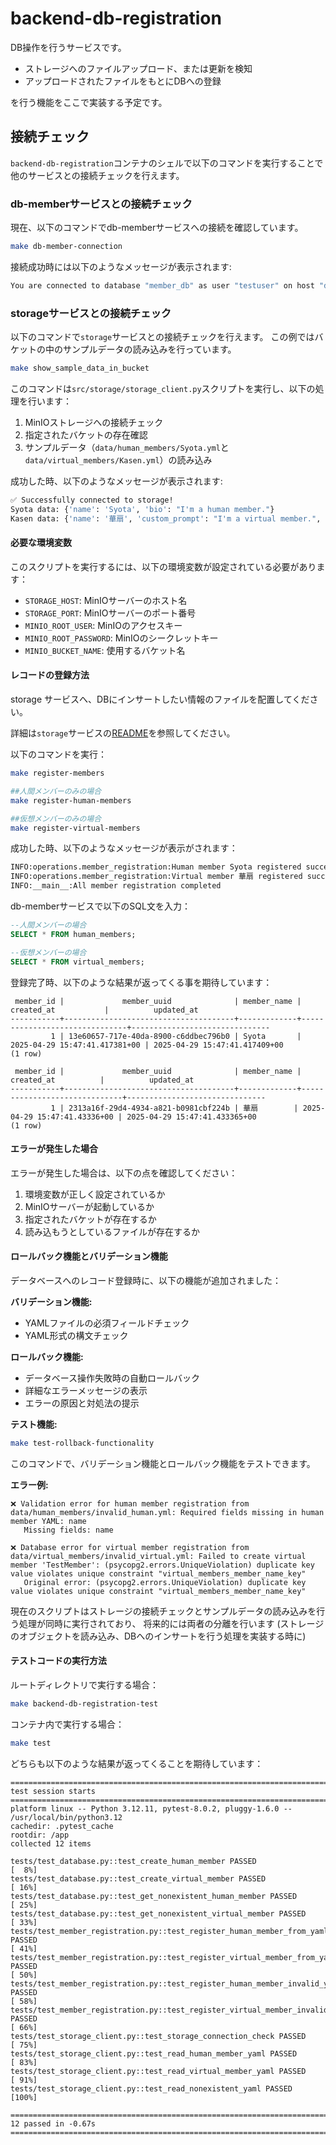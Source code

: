 # backend-db-registration

DB操作を行うサービスです。

- ストレージへのファイルアップロード、または更新を検知
- アップロードされたファイルをもとにDBへの登録

を行う機能をここで実装する予定です。

## 接続チェック

`backend-db-registration`コンテナのシェルで以下のコマンドを実行することで
他のサービスとの接続チェックを行えます。

### db-memberサービスとの接続チェック

現在、以下のコマンドでdb-memberサービスへの接続を確認しています。

```bash
make db-member-connection
```

接続成功時には以下のようなメッセージが表示されます:

```bash
You are connected to database "member_db" as user "testuser" on host "db-member" (address "172.18.0.3") at port "5432".
```

### storageサービスとの接続チェック

以下のコマンドで`storage`サービスとの接続チェックを行えます。
この例ではバケットの中のサンプルデータの読み込みを行っています。

```bash
make show_sample_data_in_bucket
```

このコマンドは`src/storage/storage_client.py`スクリプトを実行し、以下の処理を行います：

1. MinIOストレージへの接続チェック
2. 指定されたバケットの存在確認
3. サンプルデータ（`data/human_members/Syota.yml`と`data/virtual_members/Kasen.yml`）の読み込み

成功した時、以下のようなメッセージが表示されます:

```bash
✅ Successfully connected to storage!
Syota data: {'name': 'Syota', 'bio': "I'm a human member."}
Kasen data: {'name': '華扇', 'custom_prompt': "I'm a virtual member.", 'llm_model': 'claude-3-5-sonnet-20240620'}
```

#### 必要な環境変数

このスクリプトを実行するには、以下の環境変数が設定されている必要があります：

- `STORAGE_HOST`: MinIOサーバーのホスト名
- `STORAGE_PORT`: MinIOサーバーのポート番号
- `MINIO_ROOT_USER`: MinIOのアクセスキー
- `MINIO_ROOT_PASSWORD`: MinIOのシークレットキー
- `MINIO_BUCKET_NAME`: 使用するバケット名

#### レコードの登録方法

storage サービスへ、DBにインサートしたい情報のファイルを配置してください。

詳細は`storage`サービスの[README](./storage/README.md)を参照してください。

以下のコマンドを実行：

```bash
make register-members

##人間メンバーのみの場合
make register-human-members

##仮想メンバーのみの場合
make register-virtual-members
```

成功した時、以下のようなメッセージが表示がされます：

```bash
INFO:operations.member_registration:Human member Syota registered successfully.
INFO:operations.member_registration:Virtual member 華扇 registered successfully.
INFO:__main__:All member registration completed
```

db-memberサービスで以下のSQL文を入力：

```sql
--人間メンバーの場合
SELECT * FROM human_members;

--仮想メンバーの場合
SELECT * FROM virtual_members;
```

登録完了時、以下のような結果が返ってくる事を期待しています：

```
 member_id |             member_uuid              | member_name |          created_at           |          updated_at           
-----------+--------------------------------------+-------------+-------------------------------+-------------------------------
         1 | 13e60657-717e-40da-8900-c6ddbec796b0 | Syota       | 2025-04-29 15:47:41.417381+00 | 2025-04-29 15:47:41.417409+00
(1 row)

 member_id |             member_uuid              | member_name |          created_at          |          updated_at           
-----------+--------------------------------------+-------------+------------------------------+-------------------------------
         1 | 2313a16f-29d4-4934-a821-b0981cbf224b | 華扇        | 2025-04-29 15:47:41.43336+00 | 2025-04-29 15:47:41.433365+00
(1 row)
```

#### エラーが発生した場合

エラーが発生した場合は、以下の点を確認してください：

1. 環境変数が正しく設定されているか
2. MinIOサーバーが起動しているか
3. 指定されたバケットが存在するか
4. 読み込もうとしているファイルが存在するか

#### ロールバック機能とバリデーション機能

データベースへのレコード登録時に、以下の機能が追加されました：

**バリデーション機能:**
- YAMLファイルの必須フィールドチェック
- YAML形式の構文チェック

**ロールバック機能:**
- データベース操作失敗時の自動ロールバック
- 詳細なエラーメッセージの表示
- エラーの原因と対処法の提示

**テスト機能:**
```bash
make test-rollback-functionality
```

このコマンドで、バリデーション機能とロールバック機能をテストできます。

**エラー例:**
```
❌ Validation error for human member registration from data/human_members/invalid_human.yml: Required fields missing in human member YAML: name
   Missing fields: name

❌ Database error for virtual member registration from data/virtual_members/invalid_virtual.yml: Failed to create virtual member 'TestMember': (psycopg2.errors.UniqueViolation) duplicate key value violates unique constraint "virtual_members_member_name_key"
   Original error: (psycopg2.errors.UniqueViolation) duplicate key value violates unique constraint "virtual_members_member_name_key"
```

現在のスクリプトはストレージの接続チェックとサンプルデータの読み込みを行う処理が同時に実行されており、
将来的には両者の分離を行います (ストレージのオブジェクトを読み込み、DBへのインサートを行う処理を実装する時に)


#### テストコードの実行方法

ルートディレクトリで実行する場合：

```bash
make backend-db-registration-test
```

コンテナ内で実行する場合：

```bash
make test
```

どちらも以下のような結果が返ってくることを期待しています：

```
============================================================================= test session starts ==============================================================================
platform linux -- Python 3.12.11, pytest-8.0.2, pluggy-1.6.0 -- /usr/local/bin/python3.12
cachedir: .pytest_cache
rootdir: /app
collected 12 items                                                                                                                                                             

tests/test_database.py::test_create_human_member PASSED                                                                                                                  [  8%]
tests/test_database.py::test_create_virtual_member PASSED                                                                                                                [ 16%]
tests/test_database.py::test_get_nonexistent_human_member PASSED                                                                                                         [ 25%]
tests/test_database.py::test_get_nonexistent_virtual_member PASSED                                                                                                       [ 33%]
tests/test_member_registration.py::test_register_human_member_from_yaml PASSED                                                                                           [ 41%]
tests/test_member_registration.py::test_register_virtual_member_from_yaml PASSED                                                                                         [ 50%]
tests/test_member_registration.py::test_register_human_member_invalid_yaml PASSED                                                                                        [ 58%]
tests/test_member_registration.py::test_register_virtual_member_invalid_yaml PASSED                                                                                      [ 66%]
tests/test_storage_client.py::test_storage_connection_check PASSED                                                                                                       [ 75%]
tests/test_storage_client.py::test_read_human_member_yaml PASSED                                                                                                         [ 83%]
tests/test_storage_client.py::test_read_virtual_member_yaml PASSED                                                                                                       [ 91%]
tests/test_storage_client.py::test_read_nonexistent_yaml PASSED                                                                                                          [100%]

============================================================================= 12 passed in -0.67s ==============================================================================
```